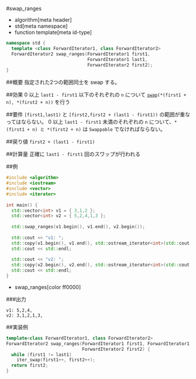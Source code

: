 #swap_ranges
* algorithm[meta header]
* std[meta namespace]
* function template[meta id-type]

```cpp
namespace std {
  template <class ForwardIterator1, class ForwardIterator2>
  ForwardIterator2 swap_ranges(ForwardIterator1 first1,
                               ForwardIterator1 last1,
                               ForwardIterator2 first2);
}
```

##概要
指定された2つの範囲同士を swap する。


##効果
0 以上 `last1 - first1` 以下のそれぞれの `n` について [`swap`](/reference/utility/swap.md)`(*(first1 + n), *(first2 + n))` を行う


##要件
`[first1,last1)` と `[first2,first2 + (last1 - first1))` の範囲が重なってはならない。
0 以上 `last1 - first1` 未満のそれぞれの `n` について、`*(first1 + n) と *(first2 + n)` は `Swappable` でなければならない。


##戻り値
`first2 + (last1 - first1)`


##計算量
正確に `last1 - first1` 回のスワップが行われる



##例
```cpp
#include <algorithm>
#include <iostream>
#include <vector>
#include <iterator>
 
int main() {
  std::vector<int> v1 = { 3,1,2 };
  std::vector<int> v2 = { 5,2,4,1,3 };
 
  std::swap_ranges(v1.begin(), v1.end(), v2.begin());
 
  std::cout << "v1: ";
  std::copy(v1.begin(), v1.end(), std::ostream_iterator<int>(std::cout, ","));
  std::cout << std::endl;
 
  std::cout << "v2: ";
  std::copy(v2.begin(), v2.end(), std::ostream_iterator<int>(std::cout, ","));
  std::cout << std::endl;
}
```
* swap_ranges[color ff0000]


###出力
```
v1: 5,2,4,
v2: 3,1,2,1,3,
```


##実装例
```cpp
template<class ForwardIterator1, class ForwardIterator2>
ForwardIterator2 swap_ranges(ForwardIterator1 first1, ForwardIterator1 last1,
                             ForwardIterator2 first2) {
  while (first1 != last1)
    iter_swap(first1++, first2++);
  return first2;
}
```

